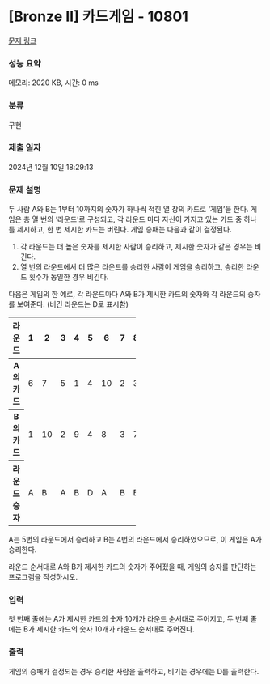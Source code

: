 # [Bronze II] 카드게임 - 10801 

[문제 링크](https://www.acmicpc.net/problem/10801) 

### 성능 요약

메모리: 2020 KB, 시간: 0 ms

### 분류

구현

### 제출 일자

2024년 12월 10일 18:29:13

### 문제 설명

<p>두 사람 A와 B는 1부터 10까지의 숫자가 하나씩 적힌 열 장의 카드로 ‘게임’을 한다. 게임은 총 열 번의 ‘라운드’로 구성되고, 각 라운드 마다 자신이 가지고 있는 카드 중 하나를 제시하고, 한 번 제시한 카드는 버린다. 게임 승패는 다음과 같이 결정된다. </p>

<ol>
	<li>각 라운드는 더 높은 숫자를 제시한 사람이 승리하고, 제시한 숫자가 같은 경우는 비긴다. </li>
	<li>열 번의 라운드에서 더 많은 라운드를 승리한 사람이 게임을 승리하고, 승리한 라운드 횟수가 동일한 경우 비긴다. </li>
</ol>

<p>다음은 게임의 한 예로, 각 라운드마다 A와 B가 제시한 카드의 숫자와 각 라운드의 승자를 보여준다. (비긴 라운드는 D로 표시함)</p>

<table class="table table-bordered" style="width:50%">
	<thead>
		<tr>
			<th>라운드</th>
			<th>1</th>
			<th>2</th>
			<th>3</th>
			<th>4</th>
			<th>5</th>
			<th>6</th>
			<th>7</th>
			<th>8</th>
			<th>9</th>
			<th>10</th>
		</tr>
	</thead>
	<tbody>
		<tr>
			<th>A의 카드</th>
			<td>6</td>
			<td>7</td>
			<td>5</td>
			<td>1</td>
			<td>4</td>
			<td>10</td>
			<td>2</td>
			<td>3</td>
			<td>8</td>
			<td>9</td>
		</tr>
		<tr>
			<th>B의 카드</th>
			<td>1</td>
			<td>10</td>
			<td>2</td>
			<td>9</td>
			<td>4</td>
			<td>8</td>
			<td>3</td>
			<td>7</td>
			<td>5</td>
			<td>6</td>
		</tr>
		<tr>
			<th>라운드 승자</th>
			<td>A</td>
			<td>B</td>
			<td>A</td>
			<td>B</td>
			<td>D</td>
			<td>A</td>
			<td>B</td>
			<td>B</td>
			<td>A</td>
			<td>A</td>
		</tr>
	</tbody>
</table>

<p>A는 5번의 라운드에서 승리하고 B는 4번의 라운드에서 승리하였으므로, 이 게임은 A가 승리한다. </p>

<p>라운드 순서대로 A와 B가 제시한 카드의 숫자가 주어졌을 때, 게임의 승자를 판단하는 프로그램을 작성하시오. </p>

### 입력 

 <p>첫 번째 줄에는 A가 제시한 카드의 숫자 10개가 라운드 순서대로 주어지고, 두 번째 줄에는 B가 제시한 카드의 숫자 10개가 라운드 순서대로 주어진다.</p>

### 출력 

 <p>게임의 승패가 결정되는 경우 승리한 사람을 출력하고, 비기는 경우에는 D를 출력한다. </p>

